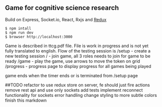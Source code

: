## Game for cognitive science research

Build on Express, Socket.io, React, Rxjs and [Redux](https://github.com/gaearon/redux)

```
$ npm intall
$ npm run dev
$ browser http://localhost:3000
```

Game is described in ttcg.pdf file. File is work in progress and is not yet fully translated to english.
Flow of the testing session is
/setup - create a new testing session
/ - join game, all 3 roles needs to join for game to be ready
/game - play the game, use arrows to move the token on grid
/progress - progress page to display progress for all games being played

game ends when the timer ends or is terminated from /setup page

##TODO
refactor to use redux store on server, fe should just fire actions
remove rest api and use only sockets
add tests
implement reconnect functionality for sockets
error handling
change styling to more subtle colors
finish this markdown
